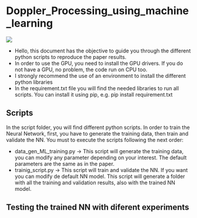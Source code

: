 # Doppler_Processing_using_machine_learning
<img src="https://media.giphy.com/media/VuehuL4fMHLgs/giphy.gif"/>

+ Hello, this document has the objective to guide you through the different python scripts to reproduce the paper results. 
+ In order to use the GPU, you need to install the GPU drivers. If you do not have a GPU, no problem, the code run on CPU too.
+ I strongly recommend the use of an environment to install the different python libraries 
+ In the requirement.txt file you will find the needed libraries to run all scripts. You can install it using pip, e.g. pip install requirement.txt

## Scripts
In the script folder, you will find different python scripts. In order to train the Neural Network, first, you have to generate the training data, then train and validate the NN. You must to execute the scripts following the next order:
+ data_gen_ML_training.py -> This script will generate the training data, you can modify any parameter depending on your interest. The default parameters are the same as in the paper.
+ trainig_script.py -> This script will train and validate the NN. If you want you can modify de default NN model. This script will generate a folder with all the training and validation results, also with the trained NN model.

## Testing the trained NN with diferent experiments



